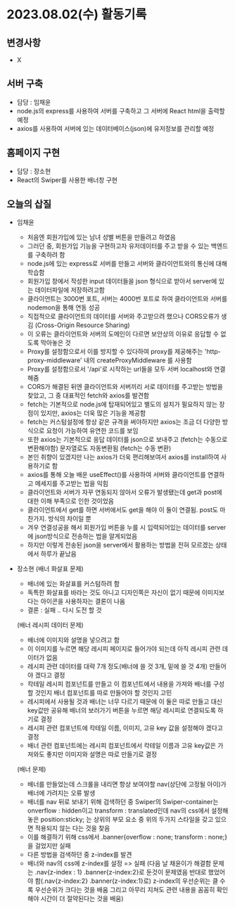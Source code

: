 # 2023.08.02(수) 활동기록

## 변경사항
- X

## 서버 구축
- 담당 : 임채윤
- node.js의 express를 사용하여 서버를 구축하고 그 서버에 React html을 출력할 예정
- axios를 사용하여 서버에 있는 데이터베이스(json)에 유저정보를 관리할 예정

## 홈페이지 구현
- 담당 : 장소현
- React의 Swiper를 사용한 배너창 구현

## 오늘의 삽질
- 임채윤
    - 처음엔 회원가입에 있는 남녀 성별 버튼을 만들려고 하였음
    - 그러던 중, 회원가입 기능을 구현하고자 유저데이터를 주고 받을 수 있는 백엔드를 구축하려 함
    - node.js에 있는 express로 서버를 만들고 서버와 클라이언트와의 통신에 대해 학습함
    - 회원가입 창에서 작성한 input 데이터들을 json 형식으로 받아서 server에 있는 데이터파일에 저장하려고함
    - 클라이언트는 3000번 포트, 서버는 4000번 포트로 하여 클라이언트와 서버를 nodemon을 통해 연동 성공
    - 직접적으로 클라이언트의 데이터를 서버와 주고받으려 했으나 CORS오류가 생김 (Cross-Origin Resource Sharing)
    - 이 오류는 클라이언트와 서버의 도메인이 다르면 보안상의 이유로 응답할 수 없도록 막아놓은 것
    - Proxy를 설정함으로서 이를 방지할 수 있다하여 proxy를 제공해주는 'http-proxy-middleware' 내의 createProxyMiddleware 를 사용함
    - Proxy를 설정함으로서 '/api'로 시작하는 url들을 모두 서버 localhost와 연결해줌
    - CORS가 해결된 뒤엔 클라이언트와 서버끼리 서로 데이터를 주고받는 방법을 찾았고, 그 중 대표적인 fetch와 axios를 발견함
    - fetch는 기본적으로 node.js에 탑재되어있고 별도의 설치가 필요하지 않는 장점이 있지만, axios는 더욱 많은 기능을 제공함
    - fetch는 커스텀설정에 항상 같은 규격을 써야하지만 axios는 조금 더 다양한 방식으로 요청이 가능하여 유연한 코드를 보임
    - 또한 axios는 기본적으로 응답 데이터를 json으로 보내주고 (fetch는 수동으로 변환해야함) 문자열로도 자동변환됨 (fetch는 수동 변환)
    - 본인 취향이 있겠지만 나는 axios가 더욱 편리해보여서 axios를 install하여 사용하기로 함
    - axios를 통해 오늘 배운 useEffect()를 사용하여 서버와 클라이언트를 연결하고 메세지를 주고받는 법을 익힘
    - 클라이언트와 서버가 자꾸 연동되지 않아서 오류가 발생됐는데 get과 post에 대한 이해 부족으로 인한 것이었음
    - 클라이언트에서 get를 하면 서버에서도 get을 해야 이 둘이 연결됨. post도 마찬가지. 방식의 차이일 뿐
    - 겨우 연결성공을 해서 회원가입 버튼을 누를 시 입력되어있는 데이터를 server에 json방식으로 전송하는 법을 알게되었음
    - 하지만 이렇게 전송된 json을 server에서 활용하는 방법을 전혀 모르겠는 상태에서 하루가 끝났음

- 장소현
    (배너 화살표 문제)   
    - 배너에 있는 화살표를 커스텀하려 함 
    - 독특한 화살표를 바라는 것도 아니고 디자인쪽은 자신이 없기 때문에 이미지보다는 아이콘을 사용하자는 결론이 나옴
    - 결론 : 실패 .. 다시 도전 할 것

    (배너 레시피 데이터 문제)
    - 배너에 이미지와 설명을 넣으려고 함
    - 이 이미지를 누르면 해당 레시피 페이지로 들어가야 되는데 아직 레시피 관련 데이터가 없음
    - 레시피 관련 데이터를 대략 7개 정도(배너에 쓸 것 3개, 밑에 쓸 것 4개) 만들어야 겠다고 결정
    - 칵테일 레시피 컴포넌트를 만들고 이 컴포넌트에서 내용을 가져와 배너를 구성할 것인지 배너 컴포넌트를 따로 만들어야 할 것인지 고민
    - 레시피에서 사용될 것과 배너는 너무 다르기 때문에 이 둘은 따로 만들고 대신 key값만 공유해 배너의 보러가기 버튼을 누르면 해당 레시피로 연결되도록 하기로 결정
    - 레시피 관련 컴포넌트에 칵테일 이름, 이미지, 고유 key 값을 설정해야 겠다고 결정
    - 배너 관련 컴포넌트에는 레시피 컴포넌트에서 칵테일 이름과 고유 key값은 가져와도 좋지만 이미지와 설명은 따로 만들기로 결정  

    (배너 문제)  
    - 배너를 만들었는데 스크롤을 내리면 항상 보여야할 nav(상단에 고정될 아이)가 배너에 가려지는 오류 발생
    - 배너를 nav 뒤로 보내기 위해 검색하던 중 Swiper의 Swiper-container는 onverflow : hidden이고 transform : translated인데 nav의 css에서 설정해놓은 position:sticky; 는  상위의 부모 요소 중 위의 두가지 스타일을 갖고 있으면 적용되지 않는 다는 것을 찾음
    - 이를 해결하기 위해 css에서 .banner{overflow : none; transform : none;} 을 걸었지만 실패
    - 다른 방법을 검색하던 중 z-index를 발견
    - 배너와 nav의 css에 z-index를 설정 => 실패
    (다음 날 채윤이가 해결함 문제는 .nav{z-index : 1} .banner{z-index:2}로 둔것이 문제였음 반대로 했었어야 함(.nav{z-index:2} .banner{z-index:1}로) z-index의 우선순위는 클 수록 우선순위가 크다는 것을 배움 그리고 아무리 지쳐도 관련 내용을 꼼꼼히 확인해야 시간이 더 절약된다는 것을 배움)  
     